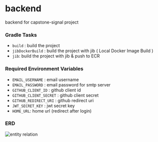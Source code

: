 # backend
backend for capstone-signal project


### Gradle Tasks
- `build` : build the project
- `jibDockerBuild` : build the project with jib ( Local Docker Image Build )
- `jib`: build the project with jib & push to ECR


### Required Environment Variables
- `EMAIL_USERNAME` : email username
- `EMAIL_PASSWORD` : email password for smtp server
- `GITHUB_CLIENT_ID` : github client id
- `GITHUB_CLIENT_SECRET` : github client secret
- `GITHUB_REDIRECT_URI` : github redirect uri
- `JWT_SECRET_KEY` : jwt secret key
- `HOME_URL`: home url (redirect after login)

### ERD
![entity relation](https://user-images.githubusercontent.com/43488326/163690749-8d74ecd2-ff62-448d-8ea8-4814ab2a9d54.png)
